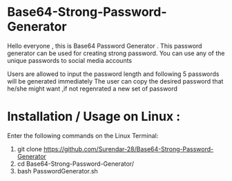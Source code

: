 # Base64-Strong-Password-Generator
Hello everyone , this is Base64 Password Generator . This password generator can be used for creating strong password. You can use any of the unique passwords to social media accounts

Users are allowed to input the password length and following 5 passwords will be generated immediately 
The user can copy the desired password that he/she might want ,if not regenrated a new set of password

# Installation / Usage on Linux :

Enter the following commands on the Linux Terminal: 

 1) git clone https://github.com/Surendar-28/Base64-Strong-Password-Generator
 2) cd Base64-Strong-Password-Generator/
 3) bash PasswordGenerator.sh
